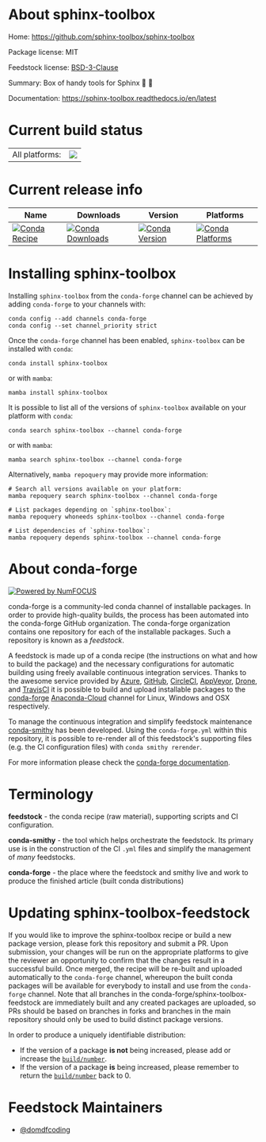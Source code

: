 About sphinx-toolbox
====================

Home: https://github.com/sphinx-toolbox/sphinx-toolbox

Package license: MIT

Feedstock license: [BSD-3-Clause](https://github.com/conda-forge/sphinx-toolbox-feedstock/blob/main/LICENSE.txt)

Summary: Box of handy tools for Sphinx 🧰 📔

Documentation: https://sphinx-toolbox.readthedocs.io/en/latest

Current build status
====================


<table><tr><td>All platforms:</td>
    <td>
      <a href="https://dev.azure.com/conda-forge/feedstock-builds/_build/latest?definitionId=16087&branchName=main">
        <img src="https://dev.azure.com/conda-forge/feedstock-builds/_apis/build/status/sphinx-toolbox-feedstock?branchName=main">
      </a>
    </td>
  </tr>
</table>

Current release info
====================

| Name | Downloads | Version | Platforms |
| --- | --- | --- | --- |
| [![Conda Recipe](https://img.shields.io/badge/recipe-sphinx--toolbox-green.svg)](https://anaconda.org/conda-forge/sphinx-toolbox) | [![Conda Downloads](https://img.shields.io/conda/dn/conda-forge/sphinx-toolbox.svg)](https://anaconda.org/conda-forge/sphinx-toolbox) | [![Conda Version](https://img.shields.io/conda/vn/conda-forge/sphinx-toolbox.svg)](https://anaconda.org/conda-forge/sphinx-toolbox) | [![Conda Platforms](https://img.shields.io/conda/pn/conda-forge/sphinx-toolbox.svg)](https://anaconda.org/conda-forge/sphinx-toolbox) |

Installing sphinx-toolbox
=========================

Installing `sphinx-toolbox` from the `conda-forge` channel can be achieved by adding `conda-forge` to your channels with:

```
conda config --add channels conda-forge
conda config --set channel_priority strict
```

Once the `conda-forge` channel has been enabled, `sphinx-toolbox` can be installed with `conda`:

```
conda install sphinx-toolbox
```

or with `mamba`:

```
mamba install sphinx-toolbox
```

It is possible to list all of the versions of `sphinx-toolbox` available on your platform with `conda`:

```
conda search sphinx-toolbox --channel conda-forge
```

or with `mamba`:

```
mamba search sphinx-toolbox --channel conda-forge
```

Alternatively, `mamba repoquery` may provide more information:

```
# Search all versions available on your platform:
mamba repoquery search sphinx-toolbox --channel conda-forge

# List packages depending on `sphinx-toolbox`:
mamba repoquery whoneeds sphinx-toolbox --channel conda-forge

# List dependencies of `sphinx-toolbox`:
mamba repoquery depends sphinx-toolbox --channel conda-forge
```


About conda-forge
=================

[![Powered by
NumFOCUS](https://img.shields.io/badge/powered%20by-NumFOCUS-orange.svg?style=flat&colorA=E1523D&colorB=007D8A)](https://numfocus.org)

conda-forge is a community-led conda channel of installable packages.
In order to provide high-quality builds, the process has been automated into the
conda-forge GitHub organization. The conda-forge organization contains one repository
for each of the installable packages. Such a repository is known as a *feedstock*.

A feedstock is made up of a conda recipe (the instructions on what and how to build
the package) and the necessary configurations for automatic building using freely
available continuous integration services. Thanks to the awesome service provided by
[Azure](https://azure.microsoft.com/en-us/services/devops/), [GitHub](https://github.com/),
[CircleCI](https://circleci.com/), [AppVeyor](https://www.appveyor.com/),
[Drone](https://cloud.drone.io/welcome), and [TravisCI](https://travis-ci.com/)
it is possible to build and upload installable packages to the
[conda-forge](https://anaconda.org/conda-forge) [Anaconda-Cloud](https://anaconda.org/)
channel for Linux, Windows and OSX respectively.

To manage the continuous integration and simplify feedstock maintenance
[conda-smithy](https://github.com/conda-forge/conda-smithy) has been developed.
Using the ``conda-forge.yml`` within this repository, it is possible to re-render all of
this feedstock's supporting files (e.g. the CI configuration files) with ``conda smithy rerender``.

For more information please check the [conda-forge documentation](https://conda-forge.org/docs/).

Terminology
===========

**feedstock** - the conda recipe (raw material), supporting scripts and CI configuration.

**conda-smithy** - the tool which helps orchestrate the feedstock.
                   Its primary use is in the construction of the CI ``.yml`` files
                   and simplify the management of *many* feedstocks.

**conda-forge** - the place where the feedstock and smithy live and work to
                  produce the finished article (built conda distributions)


Updating sphinx-toolbox-feedstock
=================================

If you would like to improve the sphinx-toolbox recipe or build a new
package version, please fork this repository and submit a PR. Upon submission,
your changes will be run on the appropriate platforms to give the reviewer an
opportunity to confirm that the changes result in a successful build. Once
merged, the recipe will be re-built and uploaded automatically to the
`conda-forge` channel, whereupon the built conda packages will be available for
everybody to install and use from the `conda-forge` channel.
Note that all branches in the conda-forge/sphinx-toolbox-feedstock are
immediately built and any created packages are uploaded, so PRs should be based
on branches in forks and branches in the main repository should only be used to
build distinct package versions.

In order to produce a uniquely identifiable distribution:
 * If the version of a package **is not** being increased, please add or increase
   the [``build/number``](https://docs.conda.io/projects/conda-build/en/latest/resources/define-metadata.html#build-number-and-string).
 * If the version of a package **is** being increased, please remember to return
   the [``build/number``](https://docs.conda.io/projects/conda-build/en/latest/resources/define-metadata.html#build-number-and-string)
   back to 0.

Feedstock Maintainers
=====================

* [@domdfcoding](https://github.com/domdfcoding/)


